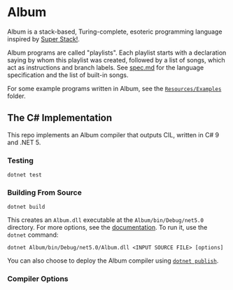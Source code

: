 # Album

Album is a stack-based, Turing-complete, esoteric programming language inspired by [Super Stack!](https://esolangs.org/wiki/Super_Stack!).

Album programs are called "playlists". Each playlist starts with a declaration saying by whom this playlist was created, followed by a list of songs, which act as instructions and branch labels. See [spec.md](spec.md) for the language specification and the list of built-in songs.

For some example programs written in Album, see the [`Resources/Examples`](Resources/Examples) folder.

## The C# Implementation

This repo implements an Album compiler that outputs CIL, written in C# 9 and .NET 5.

### Testing

    dotnet test

### Building From Source

    dotnet build

This creates an `Album.dll` executable at the `Album/bin/Debug/net5.0` directory. For more options, see the [documentation](https://docs.microsoft.com/en-us/dotnet/core/tools/dotnet-build). To run it, use the `dotnet` command:

    dotnet Album/bin/Debug/net5.0/Album.dll <INPUT SOURCE FILE> [options]

You can also choose to deploy the Album compiler using [`dotnet publish`](https://docs.microsoft.com/en-us/dotnet/core/tools/dotnet-publish).

### Compiler Options
